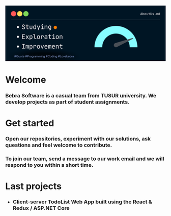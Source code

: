 ![Profile Image](../images/ProfileImage.png)

# Welcome

### Bebra Software is a casual team from TUSUR university. We develop projects as part of student assignments.

# Get started

### Open our repositories, experiment with our solutions, ask questions and feel welcome to contribute.

### To join our team, send a message to our work email and we will respond to you within a short time.

# Last projects

* ### Client-server TodoList Web App built using the React & Redux / ASP.NET Core
